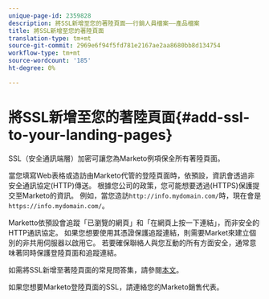 ```yaml
---
unique-page-id: 2359828
description: 將SSL新增至您的著陸頁面——行銷人員檔案——產品檔案
title: 將SSL新增至您的著陸頁面
translation-type: tm+mt
source-git-commit: 2969e6f94f5fd781e2167ae2aa8680bb8d134754
workflow-type: tm+mt
source-wordcount: '185'
ht-degree: 0%

---
```



# 將SSL新增至您的著陸頁面{#add-ssl-to-your-landing-pages}

SSL（安全通訊端層）加密可讓您為Marketo例項保全所有著陸頁面。

當您填寫Web表格或造訪由Marketo代管的登陸頁面時，依預設，資訊會透過非安全通訊協定(HTTP)傳送。 根據您公司的政策，您可能想要透過(HTTPS)保護提交至Marketo的資訊。 例如，當您造訪`http://info.mydomain.com/`時，現在會是`https://info.mydomain.com/`。

Marketto依預設會追蹤「已瀏覽的網頁」和「在網頁上按一下連結」，而非安全的HTTP通訊協定。 如果您想要使用其憑證保護追蹤連結，則需要Market來建立個別的非共用伺服器以啟用它。 若要確保聯絡人與您互動的所有方面安全，通常意味著同時保護登陸頁面和追蹤連結。

如需將SSL新增至著陸頁面的常見問答集，請參閱[本文](https://nation.marketo.com/docs/DOC-5612)。

如果您想要Marketo登陸頁面的SSL，請連絡您的Marketo銷售代表。
